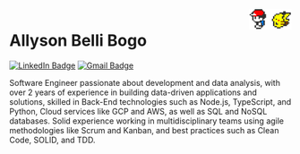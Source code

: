 <img src="images/Pokemon.gif" alt="Pokemon Avatar" align="right" width="15%" />

# Allyson Belli Bogo

[![LinkedIn Badge](https://img.shields.io/badge/LinkedIn-0077B5?style=for-the-badge&logo=linkedin&logoColor=white/)](https://linkedin.com/in/allysonbogo/) 
[![Gmail Badge](https://img.shields.io/badge/Gmail-D14836?style=for-the-badge&logo=gmail&logoColor=white/)](mailto:ab.bogo@gmail.com)

Software Engineer passionate about development and data analysis, with over 2 years of experience in building data-driven applications and solutions, skilled in Back-End technologies such as Node.js, TypeScript, and Python, Cloud services like GCP and AWS, as well as SQL and NoSQL databases. Solid experience working in multidisciplinary teams using agile methodologies like Scrum and Kanban, and best practices such as Clean Code, SOLID, and TDD.
